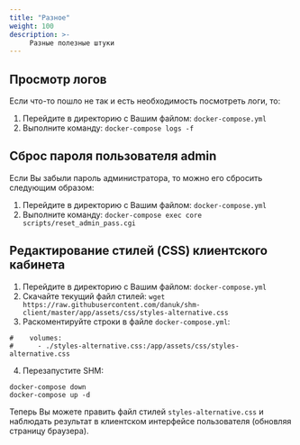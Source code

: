 ```yaml
---
title: "Разное"
weight: 100
description: >-
     Разные полезные штуки
---
```


## Просмотр логов

Если что-то пошло не так и есть необходимость посмотреть логи, то:

1. Перейдите в директорию с Вашим файлом: `docker-compose.yml`
2. Выполните команду: `docker-compose logs -f`

## Сброс пароля пользователя admin

Если Вы забыли пароль администратора, то можно его сбросить следующим образом:

1. Перейдите в директорию с Вашим файлом: `docker-compose.yml`
2. Выполните команду: `docker-compose exec core scripts/reset_admin_pass.cgi`

## Редактирование стилей (CSS) клиентского кабинета

1. Перейдите в директорию с Вашим файлом: `docker-compose.yml`
2. Скачайте текущий файл стилей: `wget https://raw.githubusercontent.com/danuk/shm-client/master/app/assets/css/styles-alternative.css`
3. Раскоментируйте строки в файле `docker-compose.yml`:
```
#    volumes:
#      - ./styles-alternative.css:/app/assets/css/styles-alternative.css
```
4. Перезапустите SHM:
```
docker-compose down
docker-compose up -d
```

Теперь Вы можете править файл стилей `styles-alternative.css` и наблюдать результат в клиентском интерфейсе пользователя (обновляя страницу браузера).

